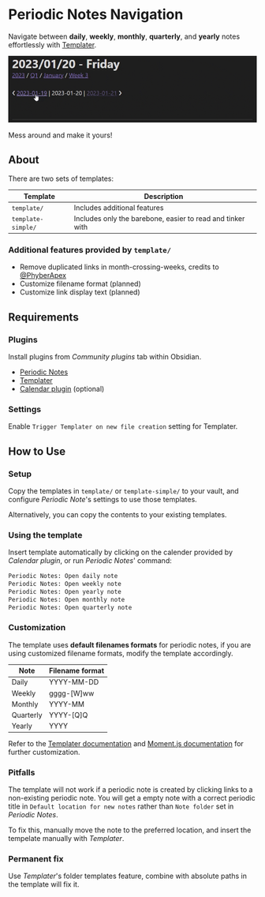 # Periodic Notes Navigation

Navigate between **daily**, **weekly**, **monthly**, **quarterly**, and **yearly** notes effortlessly with [Templater](https://github.com/SilentVoid13/Templater).

![Navigation example](assets/navigation%20example.gif)

Mess around and make it yours!

## About

There are two sets of templates:

| Template           | Description                                                |
|--------------------|------------------------------------------------------------|
| `template/`        | Includes additional features                               |
| `template-simple/` | Includes only the barebone, easier to read and tinker with |

### Additional features provided by `template/`
- Remove duplicated links in month-crossing-weeks, credits to [@PhyberApex](https://github.com/PhyberApex)
- Customize filename format (planned)
- Customize link display text (planned)

## Requirements

### Plugins

Install plugins from _Community plugins_ tab within Obsidian.

- [Periodic Notes](https://github.com/liamcain/obsidian-periodic-notes)
- [Templater](https://github.com/SilentVoid13/Templater)
- [Calendar plugin](https://github.com/liamcain/obsidian-calendar-plugin) (optional)

### Settings

Enable `Trigger Templater on new file creation` setting for Templater.

## How to Use

### Setup
Copy the templates in `template/` or `template-simple/` to your vault, and configure _Periodic Note_'s settings to use those templates.

Alternatively, you can copy the contents to your existing templates.

### Using the template
Insert template automatically by clicking on the calender provided by _Calendar plugin_, or run _Periodic Notes_' command:

```
Periodic Notes: Open daily note
Periodic Notes: Open weekly note
Periodic Notes: Open yearly note
Periodic Notes: Open monthly note
Periodic Notes: Open quarterly note
```

### Customization
The template uses **default filenames formats** for periodic notes, if you are using customized filename formats, modify the template accordingly.

| Note      | Filename format |
|-----------|-----------------|
| Daily     | YYYY-MM-DD      |
| Weekly    | gggg-[W]ww      |
| Monthly   | YYYY-MM         |
| Quarterly | YYYY-[Q]Q       |
| Yearly    | YYYY            |

Refer to the [Templater documentation](https://silentvoid13.github.io/Templater/introduction.html) and [Moment.js documentation](https://momentjs.com/docs/) for further customization.

### Pitfalls
The template will not work if a periodic note is created by clicking links to a non-existing periodic note. You will get a empty note with a correct periodic title in `Default location for new notes` rather than `Note folder` set in _Periodic Notes_.

To fix this, manually move the note to the preferred location, and insert the tempelate manually with _Templater_.

### Permanent fix
Use _Templater_'s folder templates feature, combine with absolute paths in the template will fix it.